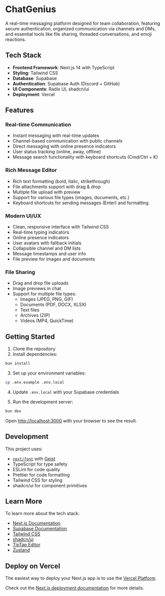 # ChatGenius

A real-time messaging platform designed for team collaboration, featuring secure authentication, organized communication via channels and DMs, and essential tools like file sharing, threaded conversations, and emoji reactions.

## Tech Stack

- **Frontend Framework**: Next.js 14 with TypeScript
- **Styling**: Tailwind CSS
- **Database**: Supabase
- **Authentication**: Supabase Auth (Discord + GitHub)
- **UI Components**: Radix UI, shadcn/ui
- **Deployment**: Vercel

## Features

### Real-time Communication
- Instant messaging with real-time updates
- Channel-based communication with public channels
- Direct messaging with online presence indicators
- User status tracking (online, away, offline)
- Message search functionality with keyboard shortcuts (Cmd/Ctrl + K)

### Rich Message Editor
- Rich text formatting (bold, italic, strikethrough)
- File attachments support with drag & drop
- Multiple file upload with preview
- Support for various file types (images, documents, etc.)
- Keyboard shortcuts for sending messages (Enter) and formatting

### Modern UI/UX
- Clean, responsive interface with Tailwind CSS
- Real-time typing indicators
- Online presence indicators
- User avatars with fallback initials
- Collapsible channel and DM lists
- Message timestamps and user info
- File preview for images and documents

### File Sharing
- Drag and drop file uploads
- Image previews in chat
- Support for multiple file types:
  - Images (JPEG, PNG, GIF)
  - Documents (PDF, DOCX, XLSX)
  - Text files
  - Archives (ZIP)
  - Videos (MP4, QuickTime)

## Getting Started

1. Clone the repository
2. Install dependencies:
```bash
bun install
```

3. Set up your environment variables:
```bash
cp .env.example .env.local
```

4. Update `.env.local` with your Supabase credentials

5. Run the development server:
```bash
bun dev
```

Open [http://localhost:3000](http://localhost:3000) with your browser to see the result.

## Development

This project uses:
- [`next/font`](https://nextjs.org/docs/app/building-your-application/optimizing/fonts) with [Geist](https://vercel.com/font)
- TypeScript for type safety
- ESLint for code quality
- Prettier for code formatting
- Tailwind CSS for styling
- shadcn/ui for component primitives

## Learn More

To learn more about the tech stack:

- [Next.js Documentation](https://nextjs.org/docs)
- [Supabase Documentation](https://supabase.io/docs)
- [Tailwind CSS](https://tailwindcss.com/docs)
- [shadcn/ui](https://ui.shadcn.com)
- [TipTap Editor](https://tiptap.dev)
- [Zustand](https://github.com/pmndrs/zustand)

## Deploy on Vercel

The easiest way to deploy your Next.js app is to use the [Vercel Platform](https://vercel.com/new).

Check out the [Next.js deployment documentation](https://nextjs.org/docs/app/building-your-application/deploying) for more details.
